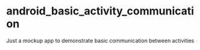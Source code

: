 # android_basic_activity_communication
Just a mockup app to demonstrate basic communication between activities
